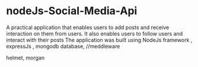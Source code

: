 # nodeJs-Social-Media-Api
A practical application that enables users to add posts and receive interaction on them from users. It also enables users to follow users and interact with their posts
The application was built using NodeJs framework , 
expressJs ,
mongodb database,
//meddleware

helmet,
morgan
